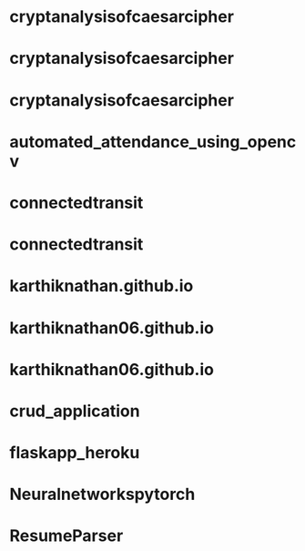 # cryptanalysisofcaesarcipher
# cryptanalysisofcaesarcipher
# cryptanalysisofcaesarcipher
# automated_attendance_using_opencv
# connectedtransit
# connectedtransit
# karthiknathan.github.io
# karthiknathan06.github.io
# karthiknathan06.github.io
# crud_application
# flaskapp_heroku
# Neuralnetworkspytorch
# ResumeParser
